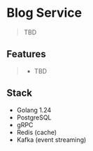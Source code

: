 # Blog Service

> TBD

## Features

> - TBD

## Stack

- Golang 1.24
- PostgreSQL
- gRPC
- Redis (cache)
- Kafka (event streaming)